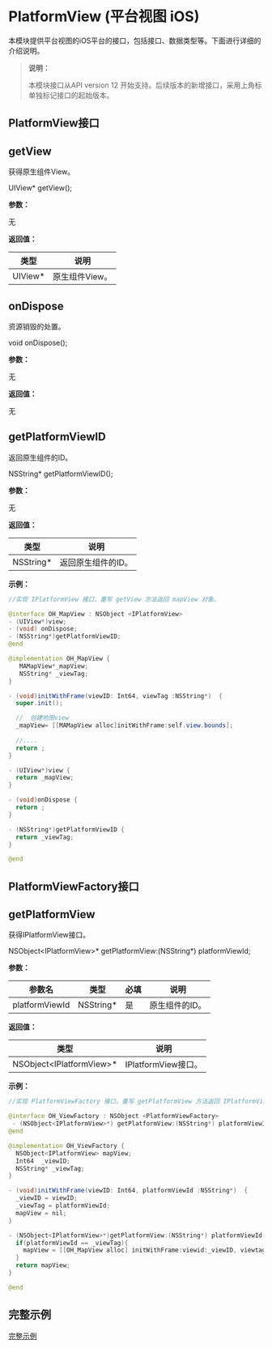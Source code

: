 # PlatformView (平台视图 iOS)

本模块提供平台视图的iOS平台的接口，包括接口、数据类型等。下面进行详细的介绍说明。

> **说明：**
>
> 本模块接口从API version 12 开始支持。后续版本的新增接口，采用上角标单独标记接口的起始版本。


## PlatformView接口


## getView

获得原生组件View。

UIView* getView();

**参数：** 

无

**返回值：** 

| 类型                              | 说明           |
| --------------------------------- | -------------- |
| UIView* | 原生组件View。 |


## onDispose

资源销毁的处置。

void onDispose();

**参数：** 

无

**返回值：** 

无

## getPlatformViewID

返回原生组件的ID。

NSString* getPlatformViewID();

**参数：** 

无

**返回值：** 

| 类型                              | 说明           |
| --------------------------------- | -------------- |
| NSString* | 返回原生组件的ID。 |

**示例：**

```java
//实现 IPlatformView 接口，重写 getView 方法返回 mapView 对象。

@interface OH_MapView : NSObject <IPlatformView>
- (UIView*)view;
- (void) onDispose;
- (NSString*)getPlatformViewID;
@end

@implementation OH_MapView {
   MAMapView*_mapView;
   NSString* _viewTag;
}

- (void)initWithFrame(viewID: Int64, viewTag :NSString*)  {
  super.init();

  //  创建地图view
  _mapView= [[MAMapView alloc]initWithFrame:self.view.bounds];
  
  //....
  return ;
}

- (UIView*)view {
  return _mapView;
}

- (void)onDispose {
  return ;
}

- (NSString*)getPlatformViewID {
  return _viewTag;
}

@end
```

## PlatformViewFactory接口


## getPlatformView

获得IPlatformView接口。

NSObject\<IPlatformView>* getPlatformView:(NSString*) platformViewId;


**参数：** 

| 参数名          | 类型             | 必填 | 说明           |
| --------------- | ---------------- | ---- | -------------- |
| platformViewId | NSString* | 是   | 原生组件的ID。 |

**返回值：** 

| 类型                              | 说明           |
| --------------------------------- | -------------- |
| NSObject\<IPlatformView>* | IPlatformView接口。 |

**示例：**

```java
//实现 PlatformViewFactory 接口，重写 getPlatformView 方法返回 IPlatformView 对象。

@interface OH_ViewFactory : NSObject <PlatformViewFactory>
 - (NSObject<IPlatformView>*) getPlatformView:(NSString*) platformViewId;
@end

@implementation OH_ViewFactory {
  NSObject<IPlatformView> mapView;
  Int64  _viewID;
  NSString* _viewTag;
}

- (void)initWithFrame(viewID: Int64, platformViewId :NSString*)  {
  _viewID = viewID;
  _viewTag = platformViewId;
  mapView = nil;
}

- (NSObject<IPlatformView>*)getPlatformView:(NSString*) platformViewId  {
  if(platformViewId == _viewTag){
    mapView = [[OH_MapView alloc] initWithFrame:viewid:_viewID, viewtag:platformViewId];
  }
  return mapView;
}

@end

```


## 完整示例

[完整示例](../../tutorial/how-to-use-platformview-on-ios.md)